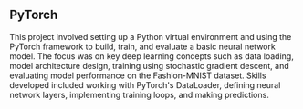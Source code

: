 ## PyTorch

This project involved setting up a Python virtual environment and using the PyTorch framework to build, train, and evaluate a basic neural network model. The focus was on key deep learning concepts such as data loading, model architecture design, training using stochastic gradient descent, and evaluating model performance on the Fashion-MNIST dataset. Skills developed included working with PyTorch's DataLoader, defining neural network layers, implementing training loops, and making predictions.
